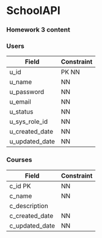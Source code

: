 # SchoolAPI

### Homework 3 content 

### Users	
|Field | Constraint |
| -----| ---------- |
|u_id	 |PK NN       |
|u_name|NN|
|u_password|	NN|
|u_email|	NN|
|u_status|	NN|
|u_sys_role_id|	NN|
|u_created_date|	NN|
|u_updated_date|	NN|

### Courses
|Field | Constraint |
| -----| ---------- |
|c_id	PK| NN|
|c_name|	NN|
|c_description|	
|c_created_date	|NN|
|c_updated_date |NN|
